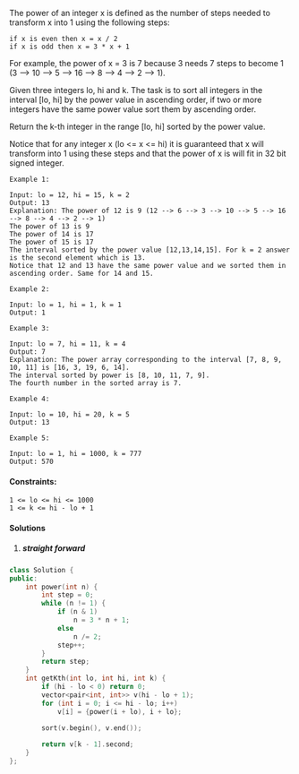 The power of an integer x is defined as the number of steps needed to transform x into 1 using the following steps:

    if x is even then x = x / 2
    if x is odd then x = 3 * x + 1

For example, the power of x = 3 is 7 because 3 needs 7 steps to become 1 (3 --> 10 --> 5 --> 16 --> 8 --> 4 --> 2 --> 1).

Given three integers lo, hi and k. The task is to sort all integers in the interval [lo, hi] by the power value in ascending order, if two or more integers have the same power value sort them by ascending order.

Return the k-th integer in the range [lo, hi] sorted by the power value.

Notice that for any integer x (lo <= x <= hi) it is guaranteed that x will transform into 1 using these steps and that the power of x is will fit in 32 bit signed integer.

 

```
Example 1:

Input: lo = 12, hi = 15, k = 2
Output: 13
Explanation: The power of 12 is 9 (12 --> 6 --> 3 --> 10 --> 5 --> 16 --> 8 --> 4 --> 2 --> 1)
The power of 13 is 9
The power of 14 is 17
The power of 15 is 17
The interval sorted by the power value [12,13,14,15]. For k = 2 answer is the second element which is 13.
Notice that 12 and 13 have the same power value and we sorted them in ascending order. Same for 14 and 15.

Example 2:

Input: lo = 1, hi = 1, k = 1
Output: 1

Example 3:

Input: lo = 7, hi = 11, k = 4
Output: 7
Explanation: The power array corresponding to the interval [7, 8, 9, 10, 11] is [16, 3, 19, 6, 14].
The interval sorted by power is [8, 10, 11, 7, 9].
The fourth number in the sorted array is 7.

Example 4:

Input: lo = 10, hi = 20, k = 5
Output: 13

Example 5:

Input: lo = 1, hi = 1000, k = 777
Output: 570
```

 

#### Constraints:

    1 <= lo <= hi <= 1000
    1 <= k <= hi - lo + 1

#### Solutions


1. ##### straight forward

```c++
class Solution {
public:
    int power(int n) {
        int step = 0;
        while (n != 1) {
            if (n & 1)
                n = 3 * n + 1;
            else
                n /= 2;
            step++;
        }
        return step;
    }
    int getKth(int lo, int hi, int k) {
        if (hi - lo < 0) return 0;
        vector<pair<int, int>> v(hi - lo + 1);
        for (int i = 0; i <= hi - lo; i++)
            v[i] = {power(i + lo), i + lo};
        
        sort(v.begin(), v.end());

        return v[k - 1].second;
    }
};
```